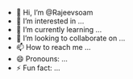 - 👋 Hi, I’m @Rajeevsoam
- 👀 I’m interested in ...
- 🌱 I’m currently learning ...
- 💞️ I’m looking to collaborate on ...
- 📫 How to reach me ...
- 😄 Pronouns: ...
- ⚡ Fun fact: ...

<!---
Rajeevsoam/Rajeevsoam is a ✨ special ✨ repository because its `README.md` (this file) appears on your GitHub profile.
You can click the Preview link to take a look at your changes.
--->
